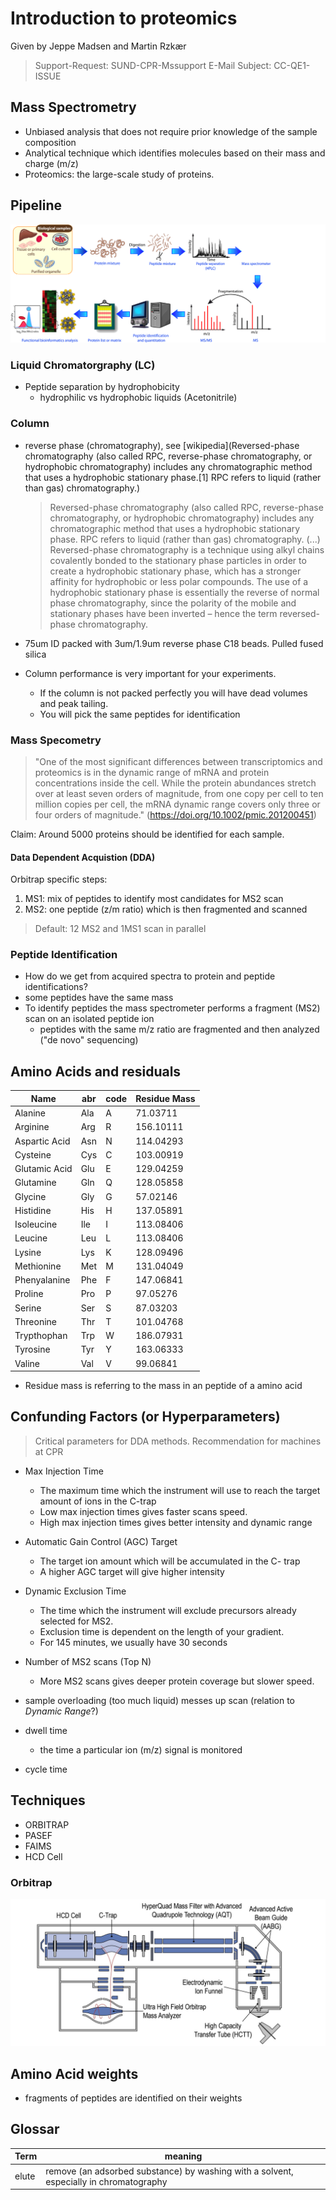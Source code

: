 # Introduction to proteomics
Given by Jeppe Madsen and Martin Rzkær

> Support-Request: SUND-CPR-Mssupport
> E-Mail Subject: CC-QE1-ISSUE


## Mass Spectrometry
- Unbiased analysis that does not require prior knowledge of the sample composition 
- Analytical technique which identifies molecules based on their mass and charge (m/z)
- Proteomics: the large-scale study of proteins.


## Pipeline 

![Proteomics Pipeline](Figures/fig_proteomics_pipeline.png)

### Liquid Chromatorgraphy (LC)
- Peptide separation by hydrophobicity
    - hydrophilic vs hydrophobic liquids (Acetonitrile)

### Column
- reverse phase (chromatography), see [wikipedia](Reversed-phase chromatography (also called RPC, reverse-phase chromatography, or hydrophobic chromatography) includes any chromatographic method that uses a hydrophobic stationary phase.[1] RPC refers to liquid (rather than gas) chromatography.)
    > Reversed-phase chromatography (also called RPC, reverse-phase chromatography, or hydrophobic chromatography) includes any chromatographic method that uses a hydrophobic stationary phase. RPC refers to liquid (rather than gas) chromatography.
    > (...) Reversed-phase chromatography is a technique using alkyl chains covalently bonded to the stationary phase particles in order to create a hydrophobic stationary phase, which has a stronger affinity for hydrophobic or less polar compounds. The use of a hydrophobic stationary phase is essentially the reverse of normal phase chromatography, since the polarity of the mobile and stationary phases have been inverted – hence the term reversed-phase chromatography.

- 75um ID packed with 3um/1.9um reverse phase C18 beads. Pulled fused silica
- Column performance is very important for your experiments.
    - If the column is not packed perfectly you will have dead volumes and peak tailing. 
    - You will pick the same peptides for identification 

### Mass Specometry
> "One of the most significant differences between transcriptomics and proteomics is in the dynamic range of mRNA and protein concentrations inside the cell. While the protein abundances stretch over at least seven orders of magnitude, from one copy per cell to ten million copies per cell, the mRNA dynamic range covers only three or four orders of magnitude." (https://doi.org/10.1002/pmic.201200451)

Claim: Around 5000 proteins should be identified for each sample.
#### Data Dependent Acquistion (DDA)
Orbitrap specific steps:
1. MS1: mix of peptides to identify most candidates for MS2 scan
2. MS2: one peptide (z/m ratio) which is then fragmented and scanned

> Default: 12 MS2 and 1MS1 scan in parallel

### Peptide Identification
- How do we get from acquired spectra to protein and peptide identifications?
- some peptides have the same mass
- To identify peptides the mass spectrometer performs a fragment (MS2) scan on an isolated peptide ion
    - peptides with the same m/z ratio are fragmented and then analyzed ("de novo" sequencing)


## Amino Acids and residuals

Name            | abr | code | Residue Mass
---             | --- | ---  | ---
Alanine         | Ala | A    |  71.03711
Arginine        | Arg | R    | 156.10111
Aspartic Acid   | Asn | N    | 114.04293
Cysteine        | Cys | C    | 103.00919
Glutamic Acid   | Glu | E    | 129.04259
Glutamine       | Gln | Q    | 128.05858
Glycine         | Gly | G    |  57.02146
Histidine       | His | H    | 137.05891
Isoleucine      | Ile | I    | 113.08406
Leucine         | Leu | L    | 113.08406
Lysine          | Lys | K    | 128.09496
Methionine      | Met | M    | 131.04049
Phenyalanine    | Phe | F    | 147.06841
Proline         | Pro | P    |  97.05276
Serine          | Ser | S    |  87.03203
Threonine       | Thr | T    | 101.04768
Trypthophan     | Trp | W    | 186.07931
Tyrosine        | Tyr | Y    | 163.06333
Valine          | Val | V    |  99.06841

- Residue mass is referring to the mass in an peptide of a amino acid


## Confunding Factors (or Hyperparameters)
> Critical parameters for DDA methods. Recommendation for machines at CPR

- Max Injection Time
    - The maximum time which the instrument will use to reach the target amount of ions in the C-trap
    - Low max injection times gives faster scans speed.
    - High max injection times gives better intensity and dynamic range

- Automatic Gain Control (AGC) Target
    - The target ion amount which will be accumulated in the C- trap
    - A higher AGC target will give higher intensity

- Dynamic Exclusion Time
    - The time which the instrument will exclude precursors already selected for MS2.
    - Exclusion time is dependent on the length of your gradient.
    - For 145 minutes, we usually have 30 seconds
- Number of MS2 scans (Top N)
    - More MS2 scans gives deeper protein coverage but slower speed.


- sample overloading (too much liquid) messes up scan (relation to _Dynamic Range_?)
- dwell time
    - the time a particular ion (m/z) signal is monitored
- cycle time


## Techniques
- ORBITRAP
- PASEF
- FAIMS
- HCD Cell

### Orbitrap
![Schema Orbitrap](Figures/schema_orbitrap_instrument.jpg)

## Amino Acid weights
- fragments of peptides are identified on their weights


## Glossar

Term  | meaning
----  | ---
elute | remove (an adsorbed substance) by washing with a solvent, especially in chromatography

